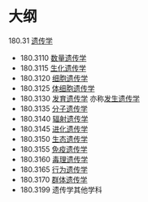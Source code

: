 # 大纲

180.31 [遗传学](https://zh.wikipedia.org/wiki/遗传学)

- 180.3110 [数量遗传学](https://zh.wikipedia.org/w/index.php?title=数量遗传学&action=edit&redlink=1)
- 180.3115 [生化遗传学](https://zh.wikipedia.org/w/index.php?title=生化遗传学&action=edit&redlink=1)
- 180.3120 [细胞遗传学](https://zh.wikipedia.org/wiki/细胞遗传学)
- 180.3125 [体细胞遗传学](https://zh.wikipedia.org/w/index.php?title=体细胞遗传学&action=edit&redlink=1)
- 180.3130 [发育遗传学](https://zh.wikipedia.org/w/index.php?title=发育遗传学&action=edit&redlink=1) 亦称[发生遗传学](https://zh.wikipedia.org/w/index.php?title=发生遗传学&action=edit&redlink=1)
- 180.3135 [分子遗传学](https://zh.wikipedia.org/wiki/分子遺傳學)
- 180.3140 [辐射遗传学](https://zh.wikipedia.org/w/index.php?title=辐射遗传学&action=edit&redlink=1)
- 180.3145 [进化遗传学](https://zh.wikipedia.org/w/index.php?title=进化遗传学&action=edit&redlink=1)
- 180.3150 [生态遗传学](https://zh.wikipedia.org/wiki/生態遺傳學)
- 180.3155 [免疫遗传学](https://zh.wikipedia.org/wiki/免疫遗传学)
- 180.3160 [毒理遗传学](https://zh.wikipedia.org/w/index.php?title=毒理遗传学&action=edit&redlink=1)
- 180.3165 [行为遗传学](https://zh.wikipedia.org/wiki/行为遗传学)
- 180.3170 [群体遗传学](https://zh.wikipedia.org/wiki/群体遗传学)
- 180.3199 遗传学其他学科
